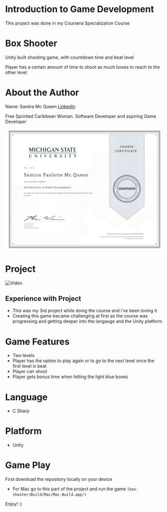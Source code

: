 # Introduction to Game Development
This project was done in my Coursera Specialization Course

# Box Shooter
Unity built shooting game, with countdown time and beat level

Player has a certain amount of time to shoot as much boxes to reach to the other level

# About the Author
Name: Samira Mc Queen
[LinkedIn](https://www.linkedin.com/in/samira-mc-queen-1882431a7/)

Free Spririted Caribbean Woman.
Software Developer and aspiring Game Developer

![Certification](./public/img/game-dev.png)
# Project 
![Video](./public/img/box-shooter.gif)

## Experience with Project
- This was my 3rd project while doing the course and i've been loving it
- Creating this game became challenging at first as the course was progressing and getting deeper into the langauge and the Unity platform

# Game Features
- Two levels
- Player has the option to play again or to go to the next level once the first level is beat
- Player can shoot
- Player gets bonus time when hitting the light blue boxes

# Language
- C Sharp

# Platform
- Unity

# Game Play
First download the repository locally on your device
- For Mac go to this part of the project and run the game 
``
(box-shooter/Build/Mac/Mac-Build.app/)
``

Enjoy! :) 


